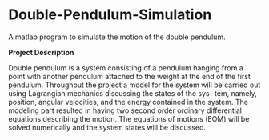 # Double-Pendulum-Simulation
A matlab program to simulate the motion of the double pendulum.

**Project Description**

Double pendulum is a system consisting of a pendulum hanging from a point with another pendulum attached to the weight at the end of the first pendulum. Throughout the project a model for the system will be carried out using Lagrangian mechanics discussing the states of the sys- tem, namely, position, angular velocities, and the energy contained in the system. The modeling part resulted in having two second order ordinary differential equations describing the motion. The equations of motions (EOM) will be solved numerically and the system states will be discussed.

